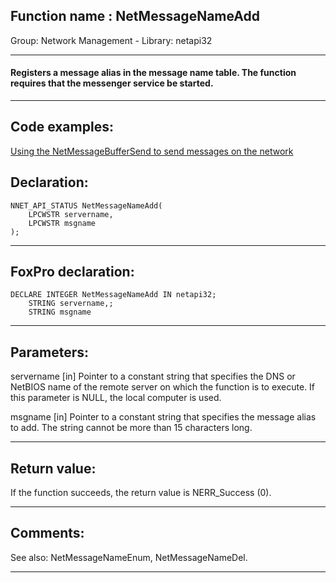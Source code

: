
## Function name : NetMessageNameAdd
Group: Network Management - Library: netapi32    
***  


#### Registers a message alias in the message name table. The function requires that the messenger service be started.

***  


## Code examples:
[Using the NetMessageBufferSend to send messages on the network](../../samples/sample_494.md)  

## Declaration:
```foxpro  
NNET_API_STATUS NetMessageNameAdd(
	LPCWSTR servername,
	LPCWSTR msgname
);  
```  
***  


## FoxPro declaration:
```foxpro  
DECLARE INTEGER NetMessageNameAdd IN netapi32;
	STRING servername,;
	STRING msgname  
```  
***  


## Parameters:
servername 
[in] Pointer to a constant string that specifies the DNS or NetBIOS name of the remote server on which the function is to execute. If this parameter is NULL, the local computer is used. 

msgname 
[in] Pointer to a constant string that specifies the message alias to add. The string cannot be more than 15 characters long.   
***  


## Return value:
If the function succeeds, the return value is NERR_Success (0).  
***  


## Comments:
See also: NetMessageNameEnum, NetMessageNameDel.  
  
***  

